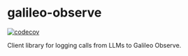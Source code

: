 # galileo-observe

[![codecov](https://codecov.io/gh/rungalileo/observe/graph/badge.svg?token=LWUTABNJHX)](https://codecov.io/gh/rungalileo/observe)

Client library for logging calls from LLMs to Galileo Observe.

